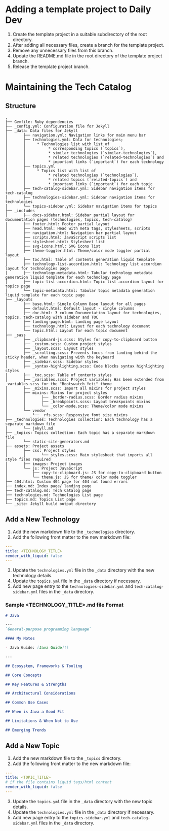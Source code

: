 # Adding a template project to Daily Dev 

1. Create the template project in a suitable subdirectory of the root directory.
2. After adding all necessary files, create a branch for the template project.
3. Remove any unnecessary files from this branch.
4. Update the README.md file in the root directory of the template project branch.
5. Release the template project branch.


# Maintaining the Tech Catalog

## Structure
```text
.
├── Gemfile: Ruby dependencies
├── _config.yml: Configuration file for Jekyll
├── _data: Data files for Jekyll
│       ├── navigation.yml: Navigation links for main menu bar
│       ├── technologies.yml: Data for technologies;
│       │     * Technologies list with list of
│       │          * corresponding topics (`topics`),
│       │          * similar technologies (`similar-technologies`),
│       │          * related technologies (`related-technologies`) and
│       │          * important links (`important`) for each technology
│       ├── topics.yml
│       │     * Topics list with list of
│       │          * related technologies (`technologies`),
│       │          * related topics (`related-topics`) and
│       │          * important links (`important`) for each topic
│       ├── tech-catalog-sidebar.yml: Sidebar navigation items for tech-catalog
│       ├── technologies-sidebar.yml: Sidebar navigation items for technologies
│       └── topics-sidebar.yml: Sidebar navigation items for topics
├── _includes
│       ├── docs-sidebar.html: Sidebar partial layout for documentation pages (technologies, topics, tech-catalog)
│       ├── footer.html: Footer partial layout
│       ├── head.html: Head with meta tags, stylesheets, scripts
│       ├── navigation.html: Navigation bar partial layout
│       ├── scripts.html: JavaScript scripts list
│       ├── stylesheet.html: Stylesheet list
│       ├── svg-icons.html: SVG icons list
│       ├── theme-toggler.html: Theme/color mode toggler partial layout
│       ├── toc.html: Table of contents generation liquid template
│       ├── technology-list-accordion.html: Technology list accordion layout for technologies page  
│       ├── technology-metadata.html: Tabular technology metadata generation liquid template for each technology page
│       ├── topic-list-accordion.html: Topic list accordion layout for topics page
│       └── topic-metadata.html: Tabular topic metadata generation liquid template for each topic page
├── _layouts
│       ├── base.html: Single Column Base layout for all pages
│       ├── default.html: Default layout - single columns
│       ├── doc.html: 3 column Documentation layout for technologies, topics, tech-catalog with sidebar and TOC
│       ├── landing-page.html: Landing page layout
│       ├── technology.html: Layout for each technology document
│       └── topic.html: Layout for each topic document
├── _sass
│       ├── _clipboard-js.scss: Styles for copy-to-clipboard button
│       ├── _custom.scss: Custom project styles
│       ├── _layout.scss: Layout styles
│       ├── _scrolling.scss: Prevents focus from landing behind the sticky header, when navigating with the keyboard
│       ├── _sidebar.scss: Sidebar styles
│       ├── _syntax-highlighting.scss: Code blocks syntax highlighting styles
│       ├── _toc.scss: Table of contents styles
│       ├── _variables.scss: Project variables; Has been extended from _variables.scss for the "Bootswatch Yeti" theme
│       ├── _mixins.scss: Import all mixins for project styles
│       ├── mixins: Mixins for project styles
│       │       ├── _border-radius.scss: Border radius mixins
│       │       ├── _breakpoints.scss: Layout breakpoints mixins
│       │       └── _color-mode.scss: Theme/color mode mixins
│       └── vendor
│           └── _rfs.scss: Responsive font size mixins
├── _technologies: Technologies collection: Each technology has a separate markdown file
│       └── jekyll.md
├── _topics: Topics collection: Each topic has a separate markdown file
│       └── static-site-generators.md
├── assets: Project assets
│       ├── css: Project styles
│       │       └── styles.scss: Main stylesheet that imports all style files required
│       ├── images: Project images
│       └── js: Project JavaScript
│           ├── copy-to-clipboard.js: JS for copy-to-clipboard button
│           └── theme.js: JS for theme/ color mode toggler
├── 404.html: Custom 404 page for 404 not found errors
├── index.md: Index page/ landing page
├── tech-catalog.md: Tech Catalog page
├── technologies.md: Technologies List page
├── topics.md: Topics List page
└── _site: Jekyll build output directory
```


## Add a New Technology
1. Add the new markdown file to the `_technologies` directory.
2. Add the following front matter to the new markdown file:
```yaml
---
title: <TECHNOLOGY_TITLE>
render_with_liquid: false
---
```
3. Update the `technologies.yml` file in the `_data` directory with the new technology details.
4. Update the `topics.yml` file in the `_data` directory if necessary.
5. Add new page entry to the `technologies-sidebar.yml` and `tech-catalog-sidebar.yml` files in the `_data` directory.

### Sample <TECHNOLOGY_TITLE>.md file Format

```markdown
# Java

---
`General-purpose programming language`

#### My Notes

- Java Guide: [Java Guide]()

---

## Ecosystem, Frameworks & Tooling

## Core Concepts

## Key Features & Strengths

## Architectural Considerations

## Common Use Cases

## When is Java a Good Fit

## Limitations & When Not to Use

## Emerging Trends
```

## Add a New Topic
1. Add the new markdown file to the `_topics` directory.
2. Add the following front matter to the new markdown file:
```yaml
---
title: <TOPIC_TITLE>
# if the file contains liquid tags/html content 
render_with_liquid: false 
---
```
3. Update the `topics.yml` file in the `_data` directory with the new topic details.
4. Update the `technologies.yml` file in the `_data` directory if necessary.
5. Add new page entry to the `topics-sidebar.yml` and `tech-catalog-sidebar.yml` files in the `_data` directory.